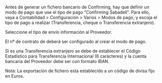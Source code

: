Antes de generar un fichero bancario de Confirming, hay que definir un
modo de pago que use el tipo de pago "Confirming Sabadell". Para ello,
vaya a Contabilidad \> Configuración \> Varios \> Modos de pago, y
escoja el tipo de pago a realizar (Transferencia, cheque o Transferencia
extranjero).

Seleccione el tipo de envío información al Proveedor.

El nº de contrato de deberá ser configurado al crear el modo de pago.

Si es una Transferencia extranjero se debe de establecer el Código
Estadístico para Transferencia Internacional (6 carácteres) y la cuenta
bancaria del Proveedor debe ser con formato IBAN.

Nota: La exportación de fichero esta establecido a un código de divisa
fijo en Euros.
